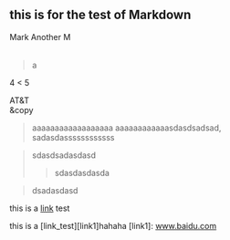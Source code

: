 ## this is for the test of Markdown

<table>
	<tr>
	Mark
	</tr>
	<tr>
	Another M
	</tr>
</table>

 > a

4 < 5

AT&T  
&copy

> aaaaaaaaaaaaaaaaaa
aaaaaaaaaaaasdasdsadsad,  
sadasdassssssssssss

>sdasdsadasdasd
>> sdasdasdasda

>	dsadasdasd

this is a [link](www.baidu.com) test

this is a [link_test][link1]hahaha
[link1]: www.baidu.com



